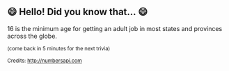 ## :smile: Hello! Did you know that... :smile:
16 is the minimum age for getting an adult job in most states and provinces across the globe.

<sup>(come back in 5 minutes for the next trivia)</sup>


<sup>Credits: http://numbersapi.com</sup>
